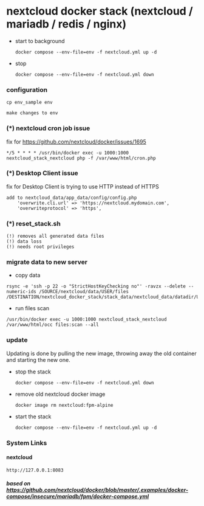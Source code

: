 # nextcloud docker stack (nextcloud / mariadb / redis / nginx)


* start to background
    ```
    docker compose --env-file=env -f nextcloud.yml up -d
    ```

* stop
    ```
    docker compose --env-file=env -f nextcloud.yml down
    ```


### configuration
```
cp env_sample env
```
```
make changes to env
```

### (*) nextcloud cron job issue
fix for  https://github.com/nextcloud/docker/issues/1695
```
*/5 * * * * /usr/bin/docker exec -u 1000:1000 nextcloud_stack_nextcloud php -f /var/www/html/cron.php
```

### (*) Desktop Client issue
fix for Desktop Client is trying to use HTTP instead of HTTPS
```
add to nextcloud_data/app_data/config/config.php
    'overwrite.cli.url' => 'https://nextcloud.mydomain.com',
    'overwriteprotocol' => 'https',
```


### (*) reset_stack.sh
    (!) removes all generated data files 
    (!) data loss
    (!) needs root privileges



### migrate data to new server

* copy data
```
rsync -e 'ssh -p 22 -o "StrictHostKeyChecking no"' -ravzx --delete --numeric-ids /SOURCE/nextcloud/data/USER/files /DESTINATION/nextcloud_docker_stack/stack_data/nextcloud_data/datadir/USER/
```

* run files scan
```
/usr/bin/docker exec -u 1000:1000 nextcloud_stack_nextcloud /var/www/html/occ files:scan --all
```

### update

Updating is done by pulling the new image, throwing away the old container and starting the new one.

* stop the stack
    ```
    docker compose --env-file=env -f nextcloud.yml down
    ```
* remove old nextcloud docker image
    ```
    docker image rm nextcloud:fpm-alpine 
    ```
* start the stack
    ```
    docker compose --env-file=env -f nextcloud.yml up -d
    ```

### System Links

#### nextcloud
```
http://127.0.0.1:8083
```

##### based on https://github.com/nextcloud/docker/blob/master/.examples/docker-compose/insecure/mariadb/fpm/docker-compose.yml

